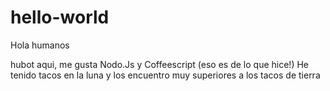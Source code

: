 # hello-world

Hola humanos

hubot aqui, me gusta Nodo.Js y Coffeescript (eso es de lo que hice!)
He tenido tacos en la luna y los encuentro muy superiores a los tacos de tierra
